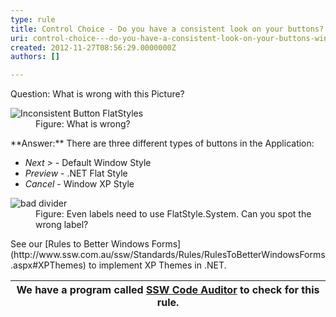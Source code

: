 ```yaml
---
type: rule
title: Control Choice - Do you have a consistent look on your buttons? (Windows Forms Only)
uri: control-choice---do-you-have-a-consistent-look-on-your-buttons-windows-forms-only
created: 2012-11-27T08:56:29.0000000Z
authors: []

---
```


 
Question: What is wrong with this Picture?
<dl class="image"><dt><img alt="Inconsistent Button FlatStyles" src="http&#58;//www.ssw.com.au/ssw/Standards/Rules/Images/InconsistentButtonStyles.jpg"></dt>
<dd>Figure&#58; What is wrong?</dd></dl>   ​
**Answer:** There are three different types of buttons in the Application:

- *Next &gt;* - Default Window Style
- *Preview* - .NET Flat Style
- *Cancel* - Window XP Style

<dl class="image"><dt><img alt="bad divider" src="http&#58;//www.ssw.com.au/ssw/Standards/Rules/Images/BadDivider.gif"></dt>
<dd>Figure&#58; Even labels need to use FlatStyle.System. Can you spot the wrong label?</dd></dl>
See our [Rules to Better Windows Forms](http&#58;//www.ssw.com.au/ssw/Standards/Rules/RulesToBetterWindowsForms.aspx#XPThemes) to implement XP Themes in .NET.


| We have a program called [SSW Code Auditor](http&#58;//www.ssw.com.au/ssw/CodeAuditor/Rules.aspx#ConsistentButtonStyle) to check for this rule. |
| --- |


